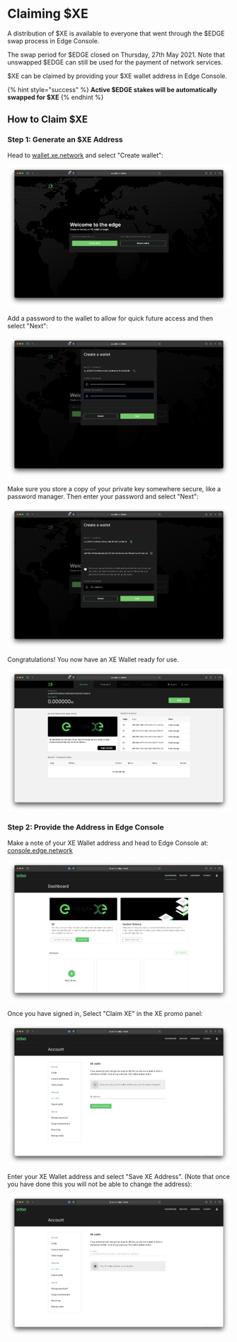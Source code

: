 # Claiming $XE

A distribution of $XE is available to everyone that went through the $EDGE swap process in Edge Console.

The swap period for $EDGE closed on Thursday, 27th May 2021. Note that unswapped $EDGE can still be used for the payment of network services.

$XE can be claimed by providing your $XE wallet address in Edge Console.

{% hint style="success" %}
**Active $EDGE stakes will be automatically swapped for $XE**
{% endhint %}

## How to Claim $XE

### Step 1: Generate an $XE Address

Head to [wallet.xe.network](https://wallet.xe.network) and select "Create wallet":

![](../.gitbook/assets/screenshot-2021-06-04-at-17.07.20.png)

Add a password to the wallet to allow for quick future access and then select "Next":

![](../.gitbook/assets/screenshot-2021-06-04-at-17.09.06.png)

Make sure you store a copy of your private key somewhere secure, like a password manager. Then enter your password and select "Next":

![](../.gitbook/assets/screenshot-2021-06-04-at-17.09.57.png)

Congratulations! You now have an XE Wallet ready for use.

![](../.gitbook/assets/screenshot-2021-06-04-at-17.12.15.png)

### Step 2: Provide the Address in Edge Console

Make a note of your XE Wallet address and head to Edge Console at: [console.edge.network](https://console.edge.network)

![](../.gitbook/assets/screenshot-2021-06-04-at-17.14.43.png)

Once you have signed in, Select "Claim XE" in the XE promo panel:

![](../.gitbook/assets/screenshot-2021-06-04-at-17.15.48.png)

Enter your XE Wallet address and select "Save XE Address". \(Note that once you have done this you will not be able to change the address\):

![](../.gitbook/assets/screenshot-2021-06-04-at-17.17.33.png)

